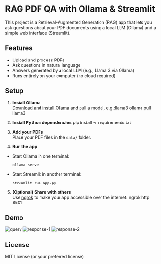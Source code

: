 # RAG PDF QA with Ollama & Streamlit

This project is a Retrieval-Augmented Generation (RAG) app that lets you ask questions about your PDF documents using a local LLM (Ollama) and a simple web interface (Streamlit).

## Features

- Upload and process PDFs
- Ask questions in natural language
- Answers generated by a local LLM (e.g., Llama 3 via Ollama)
- Runs entirely on your computer (no cloud required)

## Setup

1. **Install Ollama**  
   [Download and install Ollama](https://ollama.com/download) and pull a model, e.g.:llama3
   ollama pull llama3


3. **Install Python dependencies**
   pip install -r requirements.txt

4. **Add your PDFs**  
Place your PDF files in the `data/` folder.

5. **Run the app**
- Start Ollama in one terminal:
  ```
  ollama serve
  ```
- Start Streamlit in another terminal:
  ```
  streamlit run app.py
  ```

5. **(Optional) Share with others**  
Use [ngrok](https://ngrok.com/) to make your app accessible over the internet: ngrok http 8501



## Demo
![query](https://github.com/user-attachments/assets/45651eff-101d-4bd0-9cf8-f66f85d62beb)
![response-1](https://github.com/user-attachments/assets/3b2efb47-2cc0-4354-be9e-75509cd3417a)
![response-2](https://github.com/user-attachments/assets/90972537-59ca-4c61-98a4-1358637ea3db)





## License

MIT License (or your preferred license)

